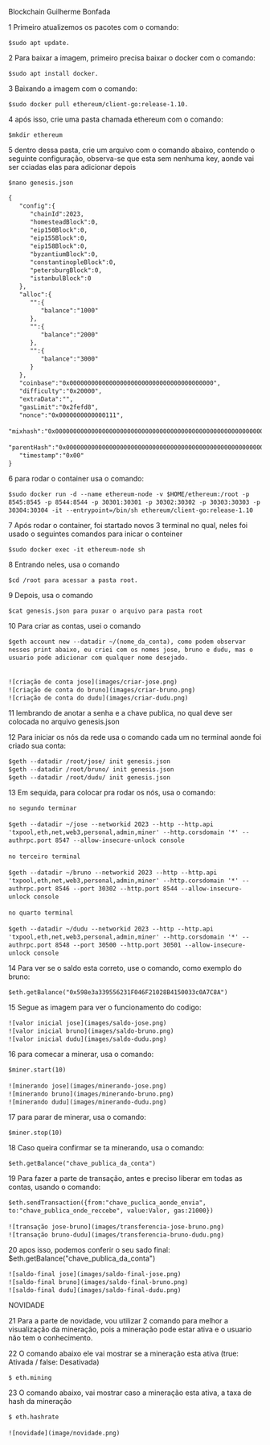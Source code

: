 Blockchain Guilherme Bonfada

1 Primeiro atualizemos os pacotes com o comando: 

	$sudo apt update.

2 Para baixar a imagem, primeiro precisa baixar o docker com o comando: 

	$sudo apt install docker.

3 Baixando a imagem com o comando: 

	$sudo docker pull ethereum/client-go:release-1.10.

4 após isso, crie uma pasta chamada ethereum com o comando: 
	
	$mkdir ethereum

5 dentro dessa pasta, crie um arquivo com o comando abaixo, contendo o seguinte configuração, observa-se que esta sem nenhuma key, aonde vai ser cciadas elas para adicionar depois

	$nano genesis.json

```
{
   "config":{
      "chainId":2023,
      "homesteadBlock":0,
      "eip150Block":0,
      "eip155Block":0,
      "eip158Block":0,
      "byzantiumBlock":0,
      "constantinopleBlock":0,
      "petersburgBlock":0,
      "istanbulBlock":0
   },
   "alloc":{
      "":{
         "balance":"1000"
      },
      "":{
         "balance":"2000"
      },
      "":{
         "balance":"3000"
      }
   },
   "coinbase":"0x0000000000000000000000000000000000000000",
   "difficulty":"0x20000",
   "extraData":"",
   "gasLimit":"0x2fefd8",
   "nonce":"0x0000000000000111",
   "mixhash":"0x0000000000000000000000000000000000000000000000000000000000000000",
   "parentHash":"0x0000000000000000000000000000000000000000000000000000000000000000",
   "timestamp":"0x00"
}
```
6 para rodar o container usa o comando: 

	$sudo docker run -d --name ethereum-node -v $HOME/ethereum:/root -p 8545:8545 -p 8544:8544 -p 30301:30301 -p 30302:30302 -p 30303:30303 -p 30304:30304 -it --entrypoint=/bin/sh ethereum/client-go:release-1.10

7 Após rodar o container, foi startado novos 3 terminal no qual, neles foi usado o seguintes comandos para inicar o conteiner  

	$sudo docker exec -it ethereum-node sh 

8 Entrando neles, usa o comando 
	
	$cd /root para acessar a pasta root.

9 Depois, usa o comando 
	
	$cat genesis.json para puxar o arquivo para pasta root

10 Para criar as contas, usei o comando 

	$geth account new --datadir ~/(nome_da_conta), como podem observar nesses print abaixo, eu criei com os nomes jose, bruno e dudu, mas o usuario pode adicionar com qualquer nome desejado.


	![criação de conta jose](images/criar-jose.png)
	![criação de conta do bruno](images/criar-bruno.png)
	![criação de conta do dudu](images/criar-dudu.png)

11 lembrando de anotar a senha e a chave publica, no qual deve ser colocada no arquivo genesis.json

12 Para iniciar os nós da rede usa o comando cada um no terminal aonde foi criado sua conta:

	$geth --datadir /root/jose/ init genesis.json
	$geth --datadir /root/bruno/ init genesis.json
	$geth --datadir /root/dudu/ init genesis.json
	
13 Em sequida, para colocar pra rodar os nós, usa o comando:

	no segundo terminar
	
	$geth --datadir ~/jose --networkid 2023 --http --http.api 'txpool,eth,net,web3,personal,admin,miner' --http.corsdomain '*' --authrpc.port 8547 --allow-insecure-unlock console
	
	no terceiro terminal
	
	$geth --datadir ~/bruno --networkid 2023 --http --http.api 'txpool,eth,net,web3,personal,admin,miner' --http.corsdomain '*' --authrpc.port 8546 --port 30302 --http.port 8544 --allow-insecure-unlock console
	
	no quarto terminal
	
	$geth --datadir ~/dudu --networkid 2023 --http --http.api 'txpool,eth,net,web3,personal,admin,miner' --http.corsdomain '*' --authrpc.port 8548 --port 30500 --http.port 30501 --allow-insecure-unlock console
	
14 Para ver se o saldo esta correto, use o comando, como exemplo do bruno:

	$eth.getBalance("0x598e3a339556231F046F21028B4150033c0A7C8A")
	
15 Segue as imagem para ver o funcionamento do codigo:

	![valor inicial jose](images/saldo-jose.png)
	![valor inicial bruno](images/saldo-bruno.png)
	![valor inicial dudu](images/saldo-dudu.png)

16 para comecar a minerar, usa o comando:

	$miner.start(10)

	![minerando jose](images/minerando-jose.png)
	![minerando bruno](images/minerando-bruno.png)
	![minerando dudu](images/minerando-dudu.png)
	
17 para parar de minerar, usa o comando:
	
	$miner.stop(10)

18 Caso queira confirmar se ta minerando, usa o comando:
	
	$eth.getBalance("chave_publica_da_conta")	 

19 Para fazer a parte de transação, antes e preciso liberar em todas as contas, usando o comando:

	$eth.sendTransaction({from:"chave_puclica_aonde_envia", to:"chave_publica_onde_reccebe", value:Valor, gas:21000})
	
	![transação jose-bruno](images/transferencia-jose-bruno.png)
	![transação bruno-dudu](images/transferencia-bruno-dudu.png)

20 apos isso, podemos conferir o seu sado final: 
	$eth.getBalance("chave_publica_da_conta")
	
	![saldo-final jose](images/saldo-final-jose.png)
	![saldo-final bruno](images/saldo-final-bruno.png)
	![saldo-final dudu](images/saldo-final-dudu.png)
	
	
NOVIDADE
	
21 Para a parte de novidade, vou utilizar 2 comando para melhor a visualização da mineração, pois a mineração pode estar ativa e o usuario não tem o conhecimento.

22 O comando abaixo ele vai mostrar se a mineração esta ativa (true: Ativada / false: Desativada)

	$ eth.mining
	
23 O comando abaixo, vai mostrar caso a mineração esta ativa, a taxa de hash da mineração

	$ eth.hashrate
	
	![novidade](image/novidade.png)
	 
















